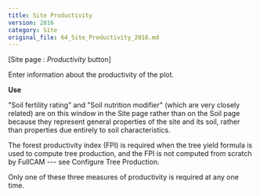 ```yaml
---
title: Site Productivity
version: 2016
category: Site
original_file: 64_Site_Productivity_2016.md
---
```


[Site page : *Productivity* button]

Enter information about the productivity of the plot.

**Use**

"Soil fertility rating" and "Soil nutrition modifier" (which are very
closely related) are on this window in the Site page
rather than on the Soil page because they represent
general properties of the site and its soil, rather than properties due
entirely to soil characteristics.

The forest productivity index (FPI) is required when the tree yield
formula is used to compute tree production, and the FPI is not computed
from scratch by FullCAM --- see Configure Tree
Production.

Only one of these three measures of productivity is required at any one
time.